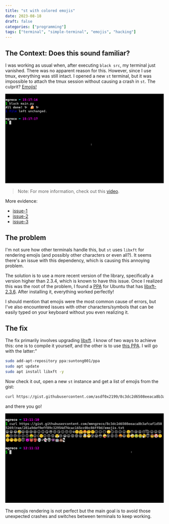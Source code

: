 ```yaml
---
title: "st with colored emojis"
date: 2023-08-18
draft: false
categories: ["programming"]
tags: ["terminal", "simple-terminal", "emojis", "hacking"]
---
```



## The Context: Does this sound familiar?

I was working as usual when, after executing `black src`, my terminal just
vanished. There was no apparent reason for this. However, since I use tmux,
everything was still intact. I opened a new `st` terminal, but it was impossible
to attach the tmux session without causing a crash in `st`. The culprit?
[Emojis!][black-emojis]

![screenshot showing black emojis](black.png)

> Note: For more information, check out this [video][video].

More evidence:

- [issue-1][issue-1]
- [issue-2][issue-2]
- [issue-3][issue-3]

## The problem

I'm not sure how other terminals handle this, but `st` uses `libxft` for
rendering emojis (and possibly other characters or even all?). It seems there's
an issue with this dependency, which is causing this annoying problem.

The solution is to use a more recent version of the library, specifically a
version higher than 2.3.4, which is known to have this issue. Once I realized
this was the root of the problem, I found a [PPA][ppa] for Ubuntu that has
[libxft-2.3.6][libxft]. After installing it, everything worked perfectly!

I should mention that emojis were the most common cause of errors, but I've
also encountered issues with other characters/symbols that can be easily typed
on your keyboard without you even realizing it.

## The fix

The fix primarily involves upgrading [libxft][libxft]. I know of two ways to
achieve this: one is to compile it yourself, and the other is to use
[this PPA][ppa]. I will go with the latter:"

```bash
sudo add-apt-repository ppa:suntong001/ppa
sudo apt update
sudo apt install libxft -y
```

Now check it out, open a new `st` instance and get a list of emojis from the
gist:

```bash
curl https://gist.githubusercontent.com/asdf0x2199/8c3dc2d6508eeaca8b3afcaf1d505269/raw/8d87d4f40b7fa6cb38e8413a8fad9e87984cd68e/emojis.txt
```

and there you go!

![pic st showing emojis](screen.png)


The emojis rendering is not perfect but the main goal is to avoid
those unexpected crashes and switches between terminals to keep working.


<!-- Links -->

[video]: https://www.youtube.com/watch?v=f9qNXV01yzg
[ppa]: https://launchpad.net/~suntong001/+archive/ubuntu/ppa
[symbola]: https://github.com/ChiefMikeK/ttf-symbola

[devto]: https://dev.to/suntong/st-the-suckless-simple-terminal-v09-4klf
[libxft]: https://gitlab.freedesktop.org/xorg/lib/libxft
[compile]: https://dmatos2012.github.io/blog/Installing-LibXft-bgra-on-ubuntu/

[issue-1]: https://www.reddit.com/r/archlinux/comments/byy647/st_sucklesssimple_terminal_and_emoji/
[issue-2]: https://www.reddit.com/r/suckless/comments/gp1xfk/st_find_cause_for_terminal_crash/
[issue-3]: https://github.com/LukeSmithxyz/voidrice/issues/284

[black-emojis]: https://github.com/psf/black/issues/223
